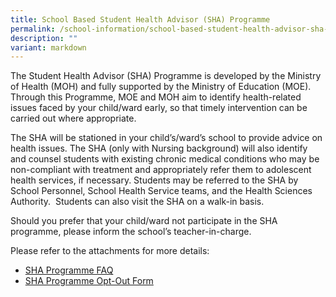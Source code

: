 ```yaml
---
title: School Based Student Health Advisor (SHA) Programme
permalink: /school-information/school-based-student-health-advisor-sha-programme/
description: ""
variant: markdown
---
```

The Student Health Advisor (SHA) Programme is developed by the Ministry of Health (MOH) and fully supported by the Ministry of Education (MOE). Through this Programme, MOE and MOH aim to identify health-related issues faced by your child/ward early, so that timely intervention can be carried out where appropriate.

The SHA will be stationed in your child’s/ward’s school to provide advice on health issues. The SHA (only with Nursing background) will also identify and counsel students with existing chronic medical conditions who may be non-compliant with treatment and appropriately refer them to adolescent health services, if necessary. Students may be referred to the SHA by School Personnel, School Health Service teams, and the Health Sciences Authority.  Students can also visit the SHA on a walk-in basis.

Should you prefer that your child/ward not participate in the SHA programme, please inform the school’s teacher-in-charge.

Please refer to the attachments for more details:

*   [SHA Programme FAQ](/files/SHA_FAQ.pdf)
*   [SHA Programme Opt-Out Form](/files/SHA_Prog_Opt-Out.pdf)